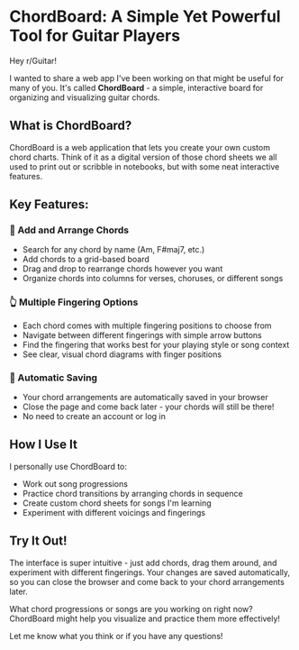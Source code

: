 # ChordBoard: A Simple Yet Powerful Tool for Guitar Players

Hey r/Guitar!

I wanted to share a web app I've been working on that might be useful for many of you. It's called **ChordBoard** - a simple, interactive board for organizing and visualizing guitar chords.

## What is ChordBoard?

ChordBoard is a web application that lets you create your own custom chord charts. Think of it as a digital version of those chord sheets we all used to print out or scribble in notebooks, but with some neat interactive features.

## Key Features:

### 🎸 Add and Arrange Chords
- Search for any chord by name (Am, F#maj7, etc.)
- Add chords to a grid-based board
- Drag and drop to rearrange chords however you want
- Organize chords into columns for verses, choruses, or different songs

### 👆 Multiple Fingering Options
- Each chord comes with multiple fingering positions to choose from
- Navigate between different fingerings with simple arrow buttons
- Find the fingering that works best for your playing style or song context
- See clear, visual chord diagrams with finger positions

### 💾 Automatic Saving
- Your chord arrangements are automatically saved in your browser
- Close the page and come back later - your chords will still be there!
- No need to create an account or log in

## How I Use It

I personally use ChordBoard to:
- Work out song progressions
- Practice chord transitions by arranging chords in sequence
- Create custom chord sheets for songs I'm learning
- Experiment with different voicings and fingerings

## Try It Out!

The interface is super intuitive - just add chords, drag them around, and experiment with different fingerings. Your changes are saved automatically, so you can close the browser and come back to your chord arrangements later.

What chord progressions or songs are you working on right now? ChordBoard might help you visualize and practice them more effectively!

Let me know what you think or if you have any questions!
